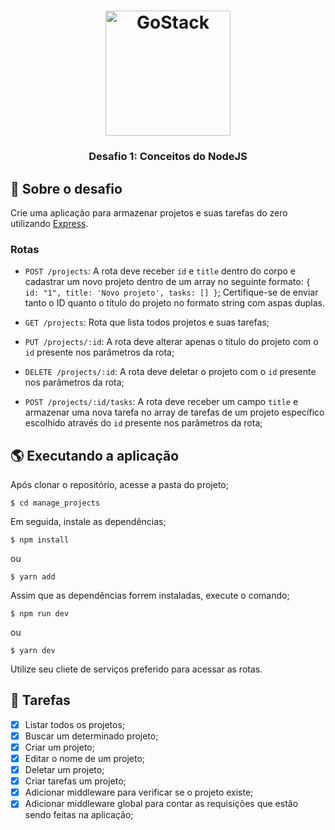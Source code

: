 <h1 align="center">
    <img alt="GoStack" src="https://rocketseat-cdn.s3-sa-east-1.amazonaws.com/bootcamp-header.png" width="200px" />
</h1>

<h3 align="center">
  Desafio 1: Conceitos do NodeJS
</h3>

## 🚀 Sobre o desafio

Crie uma aplicação para armazenar projetos e suas tarefas do zero utilizando [Express](https://expressjs.com/pt-br/).

### Rotas

- `POST /projects`: A rota deve receber `id` e `title` dentro do corpo e cadastrar um novo projeto dentro de um array no seguinte formato: `{ id: "1", title: 'Novo projeto', tasks: [] }`; Certifique-se de enviar tanto o ID quanto o título do projeto no formato string com aspas duplas.

- `GET /projects`: Rota que lista todos projetos e suas tarefas;

- `PUT /projects/:id`: A rota deve alterar apenas o título do projeto com o `id` presente nos parâmetros da rota;

- `DELETE /projects/:id`: A rota deve deletar o projeto com o `id` presente nos parâmetros da rota;

- `POST /projects/:id/tasks`: A rota deve receber um campo `title` e armazenar uma nova tarefa no array de tarefas de um projeto específico escolhido através do `id` presente nos parâmetros da rota;

## 🌎 Executando a aplicação

Após clonar o repositório, acesse a pasta do projeto;

```
$ cd manage_projects
```

Em seguida, instale as dependências;

```
$ npm install
```

ou

```
$ yarn add
```

Assim que as dependências forrem instaladas, execute o comando;

```
$ npm run dev
```

ou

```
$ yarn dev
```

Utilize seu cliete de serviços preferido para acessar as rotas.

## 📡 Tarefas

- [x] Listar todos os projetos;
- [x] Buscar um determinado projeto;
- [x] Criar um projeto;
- [x] Editar o nome de um projeto;
- [x] Deletar um projeto;
- [x] Criar tarefas um projeto;
- [x] Adicionar middleware para verificar se o projeto existe;
- [x] Adicionar middleware global para contar as requisições que estão sendo feitas na aplicação;
